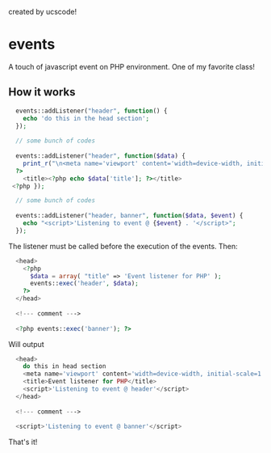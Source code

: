 created by ucscode!

# events
A touch of javascript event on PHP environment. One of my favorite class!

## How it works

```php 
  events::addListener("header", function() {
    echo 'do this in the head section';
  });
  
  // some bunch of codes
  
  events::addListener("header", function($data) {
    print_r("\n<meta name='viewport' content='width=device-width, initial-scale=1.0'>");
  ?>
    <title><?php echo $data['title']; ?></title>
 <?php });

  // some bunch of codes
  
  events::addListener("header, banner", function($data, $event) {
    echo "<script>'Listening to event @ {$event} . '</script>";
  });
```

The listener must be called before the execution of the events. Then:

```php
  <head>
    <?php
      $data = array( "title" => 'Event listener for PHP' );
      events::exec('header', $data);
    ?>
  </head>
  
  <!--- comment --->
  
  <?php events::exec('banner'); ?>
```

Will output

```php
  <head>
    do this in head section
    <meta name='viewport' content='width=device-width, initial-scale=1.0'> 
    <title>Event listener for PHP</title> 
    <script>'Listening to event @ header'</script>
  </head>
  
  <!--- comment --->
  
  <script>'Listening to event @ banner'</script>
```

That's it!
